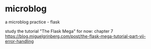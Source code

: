 # microblog
a microblog practice - flask

study the tutorial "The Flask Mega"
for now: chapter 7
https://blog.miguelgrinberg.com/post/the-flask-mega-tutorial-part-vii-error-handling
